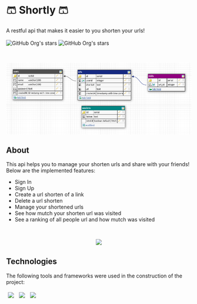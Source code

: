 # :shorts: Shortly :shorts:  

A restful api that makes it easier to you shorten your urls! <br><br>
![GitHub Org's stars](https://img.shields.io/github/stars/vinicbarros/shortly-back?style=social) ![GitHub Org's stars](https://img.shields.io/github/followers/vinicbarros?style=social)

<br />

<p align="center">
   <a href="https://github.com/vinicbarros/shortly-back">
      <img src="./assets/images/databaseImage.png" align="center" />
  </a>
</p>

## About

This api helps you to manage your shorten urls and share with your friends! Below are the implemented features:

- Sign In
- Sign Up
- Create a url shorten of a link
- Delete a url shorten
- Manage your shortened urls
- See how mutch your shorten url was visited
- See a ranking of all people url and how mutch was visited
<br>

<p align="center">
<img src="http://img.shields.io/static/v1?label=STATUS&message=%20WORKING&color=GREEN&style=for-the-badge"/>
</p>

## Technologies
The following tools and frameworks were used in the construction of the project:<br>
<p>
   <img style='margin: 5px;' src='https://img.shields.io/badge/Node.js-43853D?style=for-the-badge&logo=node.js&logoColor=white'>
   <img style='margin: 5px;' src='https://img.shields.io/badge/Express.js-404D59?style=for-the-badge'>
   <img style='margin: 5px;' src='https://img.shields.io/badge/PostgreSQL-316192?style=for-the-badge&logo=postgresql&logoColor=white'>
</p>
